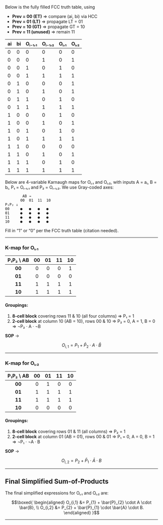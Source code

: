 Below is the fully filled FCC truth table, using  

- **Prev = 00 (ET)** ⇒ compare (ai, bi) via HCC  
- **Prev = 01 (LT)** ⇒ propagate LT = 01  
- **Prev = 10 (GT)** ⇒ propagate GT = 10  
- **Prev = 11 (unused)** ⇒ remain 11  

| ai | bi | Oᵢ₋₁,₁  | Oᵢ₋₁,₂  | Oᵢ,₁  | Oᵢ,₂  |
|----|----|---------|---------|-------|-------|
|  0 |  0 |   0     |   0     |  0    |  0    |
|  0 |  0 |   0     |   1     |  0    |  1    |
|  0 |  0 |   1     |   0     |  1    |  0    |
|  0 |  0 |   1     |   1     |  1    |  1    |
|  0 |  1 |   0     |   0     |  0    |  1    |
|  0 |  1 |   0     |   1     |  0    |  1    |
|  0 |  1 |   1     |   0     |  1    |  0    |
|  0 |  1 |   1     |   1     |  1    |  1    |
|  1 |  0 |   0     |   0     |  1    |  0    |
|  1 |  0 |   0     |   1     |  0    |  1    |
|  1 |  0 |   1     |   0     |  1    |  0    |
|  1 |  0 |   1     |   1     |  1    |  1    |
|  1 |  1 |   0     |   0     |  0    |  0    |
|  1 |  1 |   0     |   1     |  0    |  1    |
|  1 |  1 |   1     |   0     |  1    |  0    |
|  1 |  1 |   1     |   1     |  1    |  1    | 

Below are 4-variable Karnaugh maps for Oᵢ,₁ and Oᵢ,₂, with inputs A = aᵢ, B = bᵢ, P₁ = Oᵢ₋₁,₁ and P₂ = Oᵢ₋₁,₂. We use Gray-coded axes:

```
        AB →
       00  01  11  10
P₁P₂ ↓
00     ●   ●   ●   ●
01     ●   ●   ●   ●
11     ●   ●   ●   ●
10     ●   ●   ●   ●
```


Fill in “1” or “0” per the FCC truth table (citation needed).

---

### K-map for Oᵢ,₁

| P₁P₂ \ AB | 00 | 01 | 11 | 10 |
|:---------:|:--:|:--:|:--:|:--:|
| **00**    | 0  | 0  | 0  | 1  |
| **01**    | 0  | 0  | 0  | 0  |
| **11**    | 1  | 1  | 1  | 1  |
| **10**    | 1  | 1  | 1  | 1  |

#### Groupings:
1. **8-cell block** covering rows 11 & 10 (all four columns) ⇒ P₁ = 1
2. **2-cell block** at column 10 (AB = 10), rows 00 & 10 ⇒ P₂ = 0, A = 1, B = 0 ⇒ ¬P₂ · A · ¬B

**SOP** →  
```math
O_{i,1} = P_{1} + \bar{P}_{2} \cdot A \cdot \bar{B}
```
---

### K-map for Oᵢ,₂

| P₁P₂ \ AB | 00 | 01 | 11 | 10 |
|:---------:|:--:|:--:|:--:|:--:|
| **00**    | 0  | 1  | 0  | 0  |
| **01**    | 1  | 1  | 1  | 1  |
| **11**    | 1  | 1  | 1  | 1  |
| **10**    | 0  | 0  | 0  | 0  |

#### Groupings:
1. **8-cell block** covering rows 01 & 11 (all columns) ⇒ P₂ = 1
2. **2-cell block** at column 01 (AB = 01), rows 00 & 01 ⇒ P₁ = 0, A = 0, B = 1 ⇒ ¬P₁ · ¬A · B

**SOP** →  
```math
O_{i,2} = P_{2} + \bar{P}_{1} \cdot \bar{A} \cdot B
```
---

## Final Simplified Sum-of-Products

The final simplified expressions for Oᵢ,₁ and Oᵢ,₂ are:

```math
\boxed{
\begin{aligned}
O_{i,1} &= P_{1} + \bar{P}_{2} \cdot A \cdot \bar{B}, \\
O_{i,2} &= P_{2} + \bar{P}_{1} \cdot \bar{A} \cdot B.
\end{aligned}
}
```
---